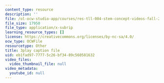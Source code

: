 ```yaml
---
content_type: resource
description: ''
file: /ol-ocw-studio-app/courses/res-tll-004-stem-concept-videos-fall-2013/eb1fad9777775c26bf3489c560581632_IOcrHOc23N4.vtt
file_size: 17950
file_type: application/x-subrip
learning_resource_types: []
license: https://creativecommons.org/licenses/by-nc-sa/4.0/
ocw_type: OCWFile
resourcetype: Other
title: 3play caption file
uid: eb1fad97-7777-5c26-bf34-89c560581632
video_files:
  video_thumbnail_file: null
video_metadata:
  youtube_id: null
---
```

